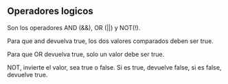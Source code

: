 ## Operadores logicos

Son los operadores AND (&&), OR (||) y NOT(!).

Para que and devuelva true, los dos valores comparados deben ser true. 

Para que OR devuelva true, solo un valor debe ser true. 

NOT, invierte el valor, sea true o false. Si es true, devuelve false, si es false, devuelve true.

